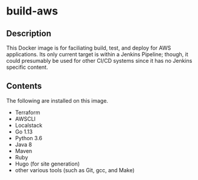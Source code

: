 # build-aws

## Description

This Docker image is for faciliating build, test, and deploy for AWS applications.  Its only current target is within a Jenkins Pipeline; though, it could presumably be used for other CI/CD systems since it has no Jenkins specific content.

## Contents

The following are installed on this image.

- Terraform
- AWSCLI
- Localstack
- Go 1.13
- Python 3.6
- Java 8
- Maven
- Ruby
- Hugo (for site generation)
- other various tools (such as Git, gcc, and Make)
